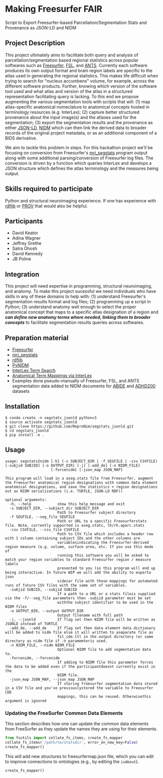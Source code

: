# Making Freesurfer FAIR
Script to Export Freesurfer-based Parcellation/Segmentation Stats and Provenance as JSON-LD and NIDM
## Project Description
This project ultimately aims to facilitate both query and analysis of parcellation/segmentation based regional statistics across popular softwares such as [Freesurfer](https://surfer.nmr.mgh.harvard.edu/), [FSL](https://fsl.fmrib.ox.ac.uk/fsl/fslwiki), and [ANTS](http://stnava.github.io/ANTs/). Currently each software produces its own output format and brain region labels are specific to the atlas used in generating the regional statistics.  This makes life difficult when trying to search for "nucleus accumbens" volume, for example, across the different software products.  Further, knowing which version of the software tool used and what atlas and version of the atlas in a structured representation facilitating query is lacking.  To this end we propose augmenting the various segmentation tools with scripts that will: (1) map atlas-specific anatomical nomeclature to anatomical concepts hosted in terminology resources (e.g. InterLex); (2) capture better structured provenance about the input image(s) and the atlases used for the segmentation; (3) export the segmentation results and the provenance as either [JSON-LD](https://json-ld.org/), [NIDM](http://nidm.nidash.org/) which can then link the derived data to broader records of the original project metadata, or as an additional component of a BIDS derivative.

We aim to tackle this problem in steps.  For this hackathon project we'll be focusing on conversion from Freesurfer's [mri_segstats](https://surfer.nmr.mgh.harvard.edu/fswiki/mri_segstat) program output along with some additional parsing/conversion of Freesurfer log files. The conversion is driven by a function which queries InterLex and develops a JSON structure which defines the atlas terminology and the measures being output.

## Skills required to participate
Python and structural neuroimaging experience.  If one has experience with [rdflib](https://github.com/RDFLib/rdflib) or [PROV](https://github.com/trungdong/prov) that would also be helpful.

## Participants
- David Keator
- Adina Wagner
- Jeffrey Grethe
- Satra Ghosh
- David Kennedy
- JB Poline

## Integration
This project will need expertise in programming, structural neuroimaging, and anatomy.  To make this project sucessful we need individuals who have skills in any of these domains to help with: (1) understand Freesurfer's segmentation results format and log files; (2) programming up a script in Python; (3) understand anatomy well enough to select the proper anatomical concept that maps to a specific atlas designation of a region and ***can define new anatomy terms where needed, linking them to broader concepts*** to facilitate segmentation results queries across softwares.

## Preparation material
* [Freesurfer](https://surfer.nmr.mgh.harvard.edu/)
* [mri_segstats](https://surfer.nmr.mgh.harvard.edu/fswiki/mri_segstat)
* [rdflib](https://github.com/RDFLib/rdflib)
* [PyNIDM](https://github.com/incf-nidash/PyNIDM)
* [InterLex Term Search](https://scicrunch.org/scicrunch/interlex/dashboard)
* [Anatomical Term Mappings via InterLex](https://docs.google.com/spreadsheets/d/1VcpNj1deZ7dF8XM6yXt5VWCNVVQkCnV9Y48wvMFYw0g)
* Examples done pseudo-manually of Freesurfer, FSL, and ANTS segmentation data added to NIDM documents for [ABIDE](https://github.com/dbkeator/simple2_NIDM_examples/tree/master/datasets.datalad.org/abide/RawDataBIDS) and [ADHD200](https://github.com/dbkeator/simple2_NIDM_examples/tree/master/datasets.datalad.org/adhd200/RawDataBIDS) datasets


## Installation

```
$ conda create -n segstats_jsonld python=3
$ source activate segstats_jsonld
$ git clone https://github.com/ReproNim/segstats_jsonld.git
$ cd segstats_jsonld
$ pip install -e .
```

## Usage

```
usage: segstats2nidm [-h] (-s SUBJECT_DIR | -f SEGFILE | -csv CSVFILE) [-subjid SUBJID] [-o OUTPUT_DIR] [-j] [-add_de] [-n NIDM_FILE]
                     [-forcenidm] [-json_map JSON_MAP]

This program will load in a aseg.stats file from Freesurfer, augment the Freesurfer anatomical region designations with common data element
anatomical designations, and save the statistics + region designations out as NIDM serializations (i.e. TURTLE, JSON-LD RDF))

optional arguments:
  -h, --help            show this help message and exit
  -s SUBJECT_DIR, --subject_dir SUBJECT_DIR
                        Path to Freesurfer subject directory
  -f SEGFILE, --seg_file SEGFILE
                        Path or URL to a specific Freesurferstats file. Note, currently supported is aseg.stats, lh/rh.aparc.stats
  -csv CSVFILE, --csv_file CSVFILE
                        Path to CSV file which includes a header row with 1 column containing subject IDs and the other columns are
                        variablesindicating the Freesurfer-derived region measure (e.g. volume, surface area, etc. If you use this mode of
                        running this software you will be asked to match your region variables to standard Freesurfer region / measure labels
                        presented to you (so this program will end up being interactive. In future WIP we will add the ability to exporta json
                        sidecar file with those mappings for automated runs of future CSV files with the same set of variables.
  -subjid SUBJID, --subjid SUBJID
                        If a path to a URL or a stats fileis supplied via the -f/--seg_file parameters then -subjid parameter must be set
                        withthe subject identifier to be used in the NIDM files
  -o OUTPUT_DIR, --output OUTPUT_DIR
                        Output filename with full path
  -j, --jsonld          If flag set then NIDM file will be written as JSONLD instead of TURTLE
  -add_de, --add_de     If flag set then data element data dictionary will be added to nidm file else it will written to aseparate file as
                        fsl_cde.ttl in the output directory (or same directory as nidm file if -n paramemteris used.
  -n NIDM_FILE, --nidm NIDM_FILE
                        Optional NIDM file to add segmentation data to.
  -forcenidm, --forcenidm
                        If adding to NIDM file this parameter forces the data to be added even if the participantdoesnt currently exist in the
                        NIDM file.
  -json_map JSON_MAP, --json_map JSON_MAP
                        If storing freesurfer segmentation data stored in a CSV file and you've previouslystored the variable to Freesurfer CDE
                        mappings, this can be reused. Otherwisethis argument is ignored

```

### Updating the FreeSurfer Common Data Elements

This section describes how one can update the common data elements from FreeSurfer
as they update the names they are using for their elements.

```Python
from fsutils import collate_fs_items, create_fs_mapper
collate_fs_items('/path/to/statsdir', error_on_new_key=False)
create_fs_mapper()
```

This will add new structures to freesurfermap.json file, which you can edit to
improve connections to ontologies (e.g., by editing the `isAbout`).

```Python
create_fs_mapper()
```
